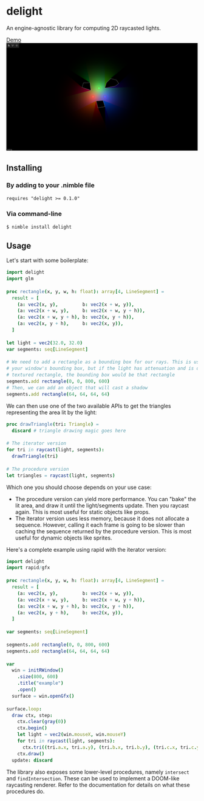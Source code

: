 # delight

An engine-agnostic library for computing 2D raycasted lights.

[Demo](https://github.com/liquid600pgm/delightful)
[![screenshot of delightful](https://raw.githubusercontent.com/liquid600pgm/delightful/master/screenshot.png)](https://github.com/liquid600pgm/delightful)

## Installing

### By adding to your .nimble file

```
requires "delight >= 0.1.0"
```

### Via command-line

```
$ nimble install delight
```

## Usage

Let's start with some boilerplate:

```nim
import delight
import glm

proc rectangle(x, y, w, h: float): array[4, LineSegment] =
  result = [
    (a: vec2(x, y),         b: vec2(x + w, y)),
    (a: vec2(x + w, y),     b: vec2(x + w, y + h)),
    (a: vec2(x + w, y + h), b: vec2(x, y + h)),
    (a: vec2(x, y + h),     b: vec2(x, y)),
  ]

let light = vec2(32.0, 32.0)
var segments: seq[LineSegment]

# We need to add a rectangle as a bounding box for our rays. This is usually
# your window's bounding box, but if the light has attenuation and is drawn as a
# textured rectangle, the bounding box would be that rectangle
segments.add rectangle(0, 0, 800, 600)
# Then, we can add an object that will cast a shadow
segments.add rectangle(64, 64, 64, 64)
```

We can then use one of the two available APIs to get the triangles representing
the area lit by the light:

```nim
proc drawTriangle(tri: Triangle) =
  discard # triangle drawing magic goes here

# The iterator version
for tri in raycast(light, segments):
  drawTriangle(tri)

# The procedure version
let triangles = raycast(light, segments)
```

Which one you should choose depends on your use case:
- The procedure version can yield more performance. You can "bake" the lit area,
  and draw it until the light/segments update. Then you raycast again.
  This is most useful for static objects like props.
- The iterator version uses less memory, because it does not allocate a
  sequence. However, calling it each frame is going to be slower than caching
  the sequence returned by the procedure version. This is most useful for
  dynamic objects like sprites.

Here's a complete example using rapid with the iterator version:

```nim
import delight
import rapid/gfx

proc rectangle(x, y, w, h: float): array[4, LineSegment] =
  result = [
    (a: vec2(x, y),         b: vec2(x + w, y)),
    (a: vec2(x + w, y),     b: vec2(x + w, y + h)),
    (a: vec2(x + w, y + h), b: vec2(x, y + h)),
    (a: vec2(x, y + h),     b: vec2(x, y)),
  ]

var segments: seq[LineSegment]

segments.add rectangle(0, 0, 800, 600)
segments.add rectangle(64, 64, 64, 64)

var
  win = initRWindow()
    .size(800, 600)
    .title("example")
    .open()
  surface = win.openGfx()

surface.loop:
  draw ctx, step:
    ctx.clear(gray(0))
    ctx.begin()
    let light = vec2(win.mouseX, win.mouseY)
    for tri in raycast(light, segments):
      ctx.tri((tri.a.x, tri.a.y), (tri.b.x, tri.b.y), (tri.c.x, tri.c.y))
    ctx.draw()
  update: discard
```

The library also exposes some lower-level procedures, namely `intersect` and
`findIntersection`. These can be used to implement a DOOM-like raycasting
renderer. Refer to the documentation for details on what these procedures do.

